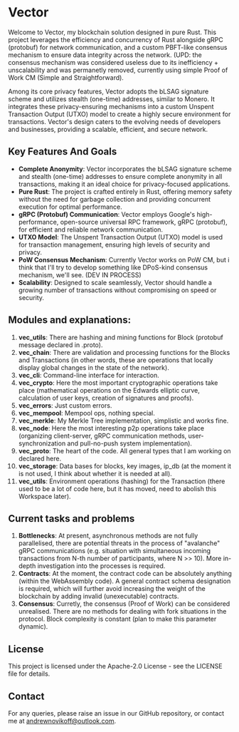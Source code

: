 # Vector

Welcome to Vector, my blockchain solution designed in pure Rust. This project leverages the efficiency and concurrency of Rust alongside gRPC (protobuf) for network communication, and a custom PBFT-like consensus mechanism to ensure data integrity across the network.
(UPD: the consensus mechanism was considered useless due to its inefficiency + unscalability and was permanetly removed, currently using simple Proof of Work CM (Simple and Straightforward).

Among its core privacy features, Vector adopts the bLSAG signature scheme and utilizes stealth (one-time) addresses, similar to Monero. It integrates these privacy-ensuring mechanisms into a custom Unspent Transaction Output (UTXO) model to create a highly secure environment for transactions. Vector's design caters to the evolving needs of developers and businesses, providing a scalable, efficient, and secure network.

## Key Features And Goals

- **Complete Anonymity**: Vector incorporates the bLSAG signature scheme and stealth (one-time) addresses to ensure complete anonymity in all transactions, making it an ideal choice for privacy-focused applications.
- **Pure Rust**: The project is crafted entirely in Rust, offering memory safety without the need for garbage collection and providing concurrent execution for optimal performance.
- **gRPC (Protobuf) Communication**: Vector employs Google's high-performance, open-source universal RPC framework, gRPC (protobuf), for efficient and reliable network communication.
- **UTXO Model**: The Unspent Transaction Output (UTXO) model is used for transaction management, ensuring high levels of security and privacy.
- **PoW Consensus Mechanism**: Currently Vector works on PoW CM, but i think that I'll try to develop something like DPoS-kind consensus mechanism, we'll see. (DEV IN PROCESS)
- **Scalability**: Designed to scale seamlessly, Vector should handle a growing number of transactions without compromising on speed or security.

## Modules and explanations:

1. **vec_utils**: There are hashing and mining functions for Block (protobuf message declared in .proto).
2. **vec_chain**: There are validation and processing functions for the Blocks and Transactions (in other words, these are operations that locally display global changes in the state of the network).
3. **vec_cli**: Сommand-line interface for interaction.
4. **vec_crypto**: Here the most important cryptographic operations take place (mathematical operations on the Edwards elliptic curve, calculation of user keys, creation of signatures and proofs).
5. **vec_errors**: Just custom errors.
6. **vec_mempool**: Mempool ops, nothing special.
7. **vec_merkle**: My Merkle Tree implementation, simplistic and works fine.
8. **vec_node**: Here the most interesting p2p operations take place (organizing client-server, gRPC communication methods, user-synchronization and pull-no-push system implementation).
9. **vec_proto**: The heart of the code. All general types that I am working on declared here.
11. **vec_storage**: Data bases for blocks, key images, ip_db (at the moment it is not used, I think about whether it is needed at all).
12. **vec_utils**: Environment operations (hashing) for the Transaction (there used to be a lot of code here, but it has moved, need to abolish this Workspace later).

## Current tasks and problems

1. **Bottlenecks**: At present, asynchronous methods are not fully parallelised, there are potential threats in the process of "avalanche" gRPC communications (e.g. situation with simultaneous incoming transactions from N-th number of participants, where N >> 10). More in-depth investigation into the processes is required.
2. **Contracts**: At the moment, the contract code can be absolutely anything (within the WebAssembly code). A general contract schema designation is required, which will further avoid increasing the weight of the blockchain by adding invalid (unexecutable) contracts.
3. **Consensus**: Curretly, the consensus (Proof of Work) can be considered unrealised. There are no methods for dealing with fork situations in the protocol. Block complexity is constant (plan to make this parameter dynamic).

## License

This project is licensed under the Apache-2.0 License - see the LICENSE file for details.

## Contact

For any queries, please raise an issue in our GitHub repository, or contact me at andrewnovikoff@outlook.com.

